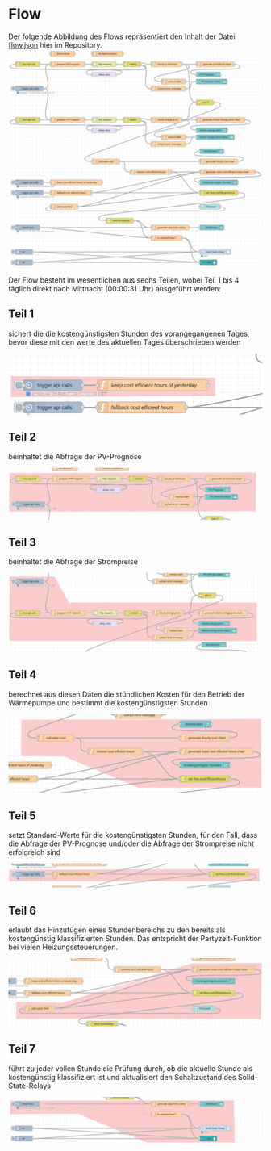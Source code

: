 # Flow
Der folgende Abbildung des Flows repräsentiert den Inhalt der Datei [flow.json](flow.json) hier im Repository.
![Flow](flow.png)

Der Flow besteht im wesentlichen aus sechs Teilen, wobei Teil 1 bis 4 täglich direkt nach Mittnacht (00:00:31 Uhr) ausgeführt werden:

## Teil 1
sichert die die kostengünstigsten Stunden des vorangegangenen Tages, bevor diese mit den werte des aktuellen Tages überschrieben werden

![Flow1](flow1.png)

## Teil 2
beinhaltet die Abfrage der PV-Prognose

![Flow2](flow2.png)

## Teil 3
beinhaltet die Abfrage der Strompreise

![Flow3](flow3.png)

## Teil 4
berechnet aus diesen Daten die stündlichen Kosten für den Betrieb der Wärmepumpe und bestimmt die kostengünstigsten Stunden

![Flow4](flow4.png)

## Teil 5
setzt Standard-Werte für die kostengünstigsten Stunden, für den Fall, dass die Abfrage der PV-Prognose und/oder die Abfrage der Strompreise nicht erfolgreich sind

![Flow5](flow5.png)

## Teil 6
erlaubt das Hinzufügen eines Stundenbereichs zu den bereits als kostengünstig klassifizierten Stunden. Das entspricht der Partyzeit-Funktion bei vielen Heizungssteuerungen.

![Flow6](flow6.png)

## Teil 7
führt zu jeder vollen Stunde die Prüfung durch, ob die aktuelle Stunde als kostengünstig klassifiziert ist und aktualisiert den Schaltzustand des Solid-State-Relays

![Flow7](flow7.png)
